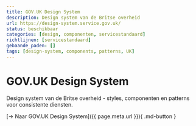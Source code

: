 ```yaml
---
title: GOV.UK Design System
description: Design system van de Britse overheid
url: https://design-system.service.gov.uk/
status: beschikbaar
categories: [design, componenten, servicestandaard]
richtlijnen: [servicestandaard]
gebaande_paden: []
tags: [design-system, components, patterns, UK]
---
```


# GOV.UK Design System

Design system van de Britse overheid - styles, componenten en patterns voor consistente diensten.

[→ Naar GOV.UK Design System]({{ page.meta.url }}){ .md-button }
